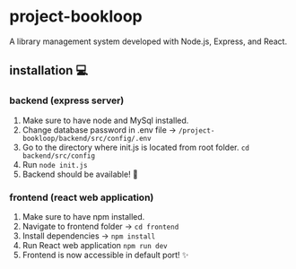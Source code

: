 # project-bookloop
A library management system developed with Node.js, Express, and React.

## installation 💻

### backend (express server)
1. Make sure to have node and MySql installed.
2. Change database password in .env file ->
   `/project-bookloop/backend/src/config/.env`
4. Go to the directory where init.js is located from root folder.
   `cd backend/src/config`
5. Run `node init.js`
6. Backend should be available! 🚀

### frontend (react web application)
1. Make sure to have npm installed.
2. Navigate to frontend folder -> `cd frontend`
3. Install dependencies -> `npm install`
4. Run React web application `npm run dev`
5. Frontend is now accessible in default port! ✨
